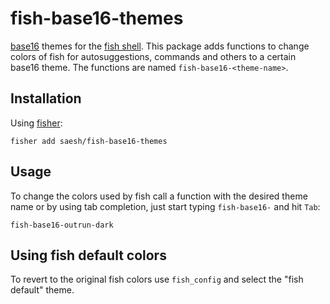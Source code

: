 # fish-base16-themes

[base16](http://chriskempson.com/projects/base16/) themes for the <a href="https://fishshell.com" title="friendly interactive shell">fish shell</a>. This package adds functions to change colors of fish for autosuggestions, commands and others to a certain base16 theme. The functions are named `fish-base16-<theme-name>`.

## Installation

Using [fisher](https://github.com/jorgebucaran/fisher):

```console
fisher add saesh/fish-base16-themes
```

## Usage

To change the colors used by fish call a function with the desired theme name or by using tab completion, just start typing `fish-base16-` and hit `Tab`:

```console
fish-base16-outrun-dark
```

## Using fish default colors

To revert to the original fish colors use `fish_config` and select the "fish default" theme.